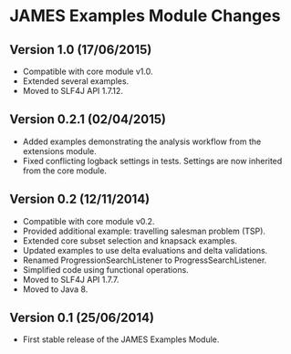 JAMES Examples Module Changes
=============================

Version 1.0 (17/06/2015)
------------------------

 - Compatible with core module v1.0.
 - Extended several examples.
 - Moved to SLF4J API 1.7.12.

Version 0.2.1 (02/04/2015)
--------------------------

 - Added examples demonstrating the analysis workflow from the extensions module.
 - Fixed conflicting logback settings in tests. Settings are now inherited from the core module.

Version 0.2 (12/11/2014)
------------------------

 - Compatible with core module v0.2.
 - Provided additional example: travelling salesman problem (TSP).
 - Extended core subset selection and knapsack examples.
 - Updated examples to use delta evaluations and delta validations.
 - Renamed ProgressionSearchListener to ProgressSearchListener.
 - Simplified code using functional operations.
 - Moved to SLF4J API 1.7.7.
 - Moved to Java 8.


Version 0.1 (25/06/2014)
------------------------

 - First stable release of the JAMES Examples Module.
